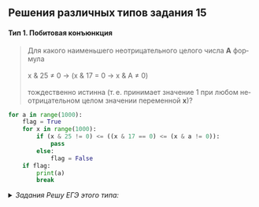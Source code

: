 ## Решения различных типов задания 15

#### Тип 1. Побитовая конъюнкция
<blockquote>
Для ка­ко­го наи­мень­ше­го не­от­ри­ца­тель­но­го це­ло­го числа <b>А</b> фор­му­ла<br><br>
x & 25 ≠ 0 → (x & 17 = 0 → x & А ≠ 0)<br><br>
тож­де­ствен­но ис­тин­на (т. е. при­ни­ма­ет зна­че­ние 1 при любом не­от­ри­ца­тель­ном целом зна­че­нии пе­ре­мен­ной <b>х</b>)?
</blockquote>

```python
for a in range(1000):
	flag = True
	for x in range(1000):
		if (x & 25 != 0) <= ((x & 17 == 0) <= (x & a != 0)):
			pass
		else:
			flag = False
	if flag:
		print(a)
		break
```

<details>
<summary><i>Задания Решу ЕГЭ этого типа:</i></summary>
<blockquote>9804, 34506, 34508, 34509, 34510, 34511, 34512, 34513, 34514, 34515, 34516, 34517, 34518, 34519, 34520, 34521, 34522, 35989, 36870, 38949, 39244</blockquote>
</details>
